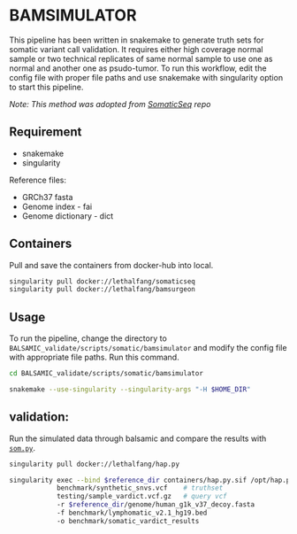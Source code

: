 # BAMSIMULATOR 

  This pipeline has been written in snakemake to generate truth sets for somatic variant call validation. It requires either high coverage normal sample or two technical replicates of same normal sample to use one as normal and another one as psudo-tumor. To run this workflow, edit the config file with proper file paths and use snakemake with singularity option to start this pipeline.

*Note: This method was adopted from [SomaticSeq](https://github.com/bioinform/somaticseq/tree/master/utilities/dockered_pipelines/bamSimulator) repo*

## Requirement

* snakemake
* singularity

Reference files:

* GRCh37 fasta
* Genome index - fai
* Genome dictionary - dict

## Containers

  Pull and save the containers from docker-hub into local.

```sh
singularity pull docker://lethalfang/somaticseq
singularity pull docker://lethalfang/bamsurgeon
```

## Usage
  
  To run the pipeline, change the directory to `BALSAMIC_validate/scripts/somatic/bamsimulator` and modify the config file with appropriate file paths. Run this command.

```sh
cd BALSAMIC_validate/scripts/somatic/bamsimulator

snakemake --use-singularity --singularity-args "-H $HOME_DIR"
```

## validation:

  Run the simulated data through balsamic and compare the results with [`som.py`](https://github.com/Illumina/hap.py/blob/master/doc/sompy.md). 

```sh
singularity pull docker://lethalfang/hap.py

singularity exec --bind $reference_dir containers/hap.py.sif /opt/hap.py/bin/som.py \
            benchmark/synthetic_snvs.vcf    # truthset
            testing/sample_vardict.vcf.gz   # query vcf
            -r $reference_dir/genome/human_g1k_v37_decoy.fasta 
            -f benchmark/lymphomatic_v2.1_hg19.bed  
            -o benchmark/somatic_vardict_results 
```
  
